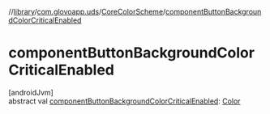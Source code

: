 //[library](../../../index.md)/[com.glovoapp.uds](../index.md)/[CoreColorScheme](index.md)/[componentButtonBackgroundColorCriticalEnabled](component-button-background-color-critical-enabled.md)

# componentButtonBackgroundColorCriticalEnabled

[androidJvm]\
abstract val [componentButtonBackgroundColorCriticalEnabled](component-button-background-color-critical-enabled.md): [Color](https://developer.android.com/reference/kotlin/androidx/compose/ui/graphics/Color.html)
